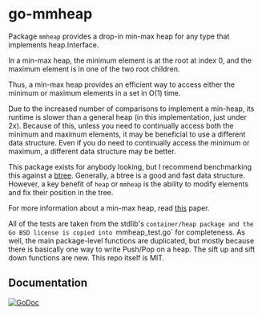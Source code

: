 go-mmheap
=========

Package `mmheap` provides a drop-in min-max heap for any type that implements
heap.Interface.

In a min-max heap, the minimum element is at the root at index 0, and the
maximum element is in one of the two root children.

Thus, a min-max heap provides an efficient way to access either the minimum or
maximum elements in a set in O(1) time.

Due to the increased number of comparisons to implement a min-heap, its runtime
is slower than a general heap (in this implementation, just under 2x). Because
of this, unless you need to continually access both the minimum and maximum
elements, it may be beneficial to use a different data structure. Even if you
do need to continually access the minimum or maximum, a different data
structure may be better.

This package exists for anybody looking, but I recommend benchmarking this
against a
[btree](github.com/google/btree).
Generally, a btree is a good and fast data structure.
However, a key benefit of `heap` or `mmheap` is the ability to
modify elements and fix their position in the tree.

For more information about a min-max heap, read
[this](http://www.cs.otago.ac.nz/staffpriv/mike/Papers/MinMaxHeaps/MinMaxHeaps.pdf)
paper.

All of the tests are taken from the stdlib's `container/heap package and the Go
BSD license is copied into `mmheap_test.go` for completeness. As well, the main
package-level functions are duplicated, but mostly because there is basically
one way to write Push/Pop on a heap. The sift up and sift down functions are
new. This repo itself is MIT.

Documentation
-------------

[![GoDoc](https://godoc.org/github.com/twmb/go-mmheap?status.svg)](https://godoc.org/github.com/twmb/go-mmheap)
